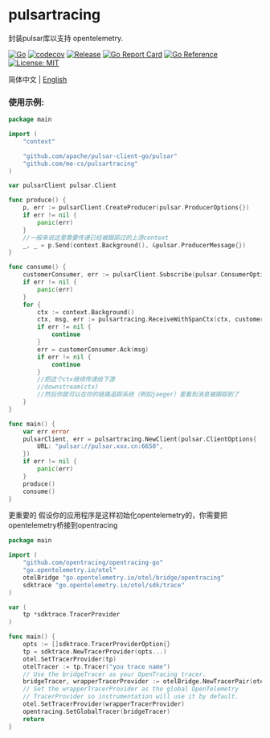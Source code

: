 # pulsartracing
封装pulsar库以支持 opentelemetry.

[![Go](https://github.com/me-cs/pulsartracing/workflows/Go/badge.svg)](https://github.com/me-cs/pulsartracing/actions)
[![codecov](https://codecov.io/gh/me-cs/pulsartracing/branch/main/graph/badge.svg)](https://codecov.io/gh/me-cs/pulsartracing)
[![Release](https://img.shields.io/github/v/release/me-cs/pulsartracing.svg?style=flat-square)](https://github.com/me-cs/pulsartracing)
[![Go Report Card](https://goreportcard.com/badge/github.com/me-cs/pulsartracing)](https://goreportcard.com/report/github.com/me-cs/pulsartracing)
[![Go Reference](https://pkg.go.dev/badge/github.com/me-cs/pulsartracing.svg)](https://pkg.go.dev/github.com/me-cs/pulsartracing)
[![License: MIT](https://img.shields.io/badge/License-MIT-yellow.svg)](https://opensource.org/licenses/MIT)

简体中文 | [English](README.md)

### 使用示例:
```go
package main

import (
	"context"

	"github.com/apache/pulsar-client-go/pulsar"
	"github.com/me-cs/pulsartracing"
)

var pulsarClient pulsar.Client

func produce() {
	p, err := pulsarClient.CreateProducer(pulsar.ProducerOptions{})
	if err != nil {
		panic(err)
	}
	//一般来说这里需要传递已经被跟踪过的上游context
	_, _ = p.Send(context.Background(), &pulsar.ProducerMessage{})
}

func consume() {
	customerConsumer, err := pulsarClient.Subscribe(pulsar.ConsumerOptions{})
	if err != nil {
		panic(err)
	}
	for {
		ctx := context.Background()
		ctx, msg, err := pulsartracing.ReceiveWithSpanCtx(ctx, customerConsumer)
		if err != nil {
			continue
		}
		err = customerConsumer.Ack(msg)
		if err != nil {
			continue
		}
		//把这个ctx继续传递给下游
		//downstream(ctx)
		//然后你就可以在你的链路追踪系统（例如jaeger）里看到消息被跟踪到了
	}
}

func main() {
	var err error
	pulsarClient, err = pulsartracing.NewClient(pulsar.ClientOptions{
		URL: "pulsar://pulsar.xxx.cn:6650",
	})
	if err != nil {
		panic(err)
	}
	produce()
	consume()
}

```

更重要的
假设你的应用程序是这样初始化opentelemetry的，你需要把opentelemetry桥接到opentracing
```go
package main

import (
	"github.com/opentracing/opentracing-go"
	"go.opentelemetry.io/otel"
	otelBridge "go.opentelemetry.io/otel/bridge/opentracing"
	sdktrace "go.opentelemetry.io/otel/sdk/trace"
)

var (
	tp *sdktrace.TracerProvider
)

func main() {
	opts := []sdktrace.TracerProviderOption{}
	tp = sdktrace.NewTracerProvider(opts...)
	otel.SetTracerProvider(tp)
	otelTracer := tp.Tracer("you trace name")
	// Use the bridgeTracer as your OpenTracing tracer.
	bridgeTracer, wrapperTracerProvider := otelBridge.NewTracerPair(otelTracer)
	// Set the wrapperTracerProvider as the global OpenTelemetry
	// TracerProvider so instrumentation will use it by default.
	otel.SetTracerProvider(wrapperTracerProvider)
	opentracing.SetGlobalTracer(bridgeTracer)
	return
}

```